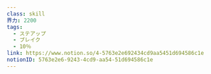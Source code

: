 ```yaml
---
class: skill
界力: 2200
tags:
  - ステアップ
  - ブレイク
  - 10％
link: https://www.notion.so/4-5763e2e692434cd9aa5451d694586c1e
notionID: 5763e2e6-9243-4cd9-aa54-51d694586c1e
---
```

